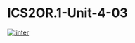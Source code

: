 # ICS2OR.1-Unit-4-03
[![linter](https://github.com/Huzaifa-Khalid2/ICS2OR.1-Unit-4-03/workflows/linter/badge.svg)](https://github.com/marketplace/actions/super-linter)    
